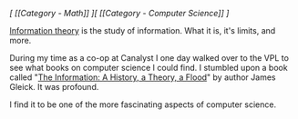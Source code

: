 *[ [[Category - Math]] ][ [[Category - Computer Science]] ]*

[Information theory](https://en.wikipedia.org/wiki/Information_theory) is the study of information. What it is, it's limits, and more. 

During my time as a co-op at Canalyst I one day walked over to the VPL to see what books on computer science I could find. I stumbled upon a book called "[The Information: A History, a Theory, a Flood](https://www.goodreads.com/book/show/8701960-the-information?ac=1&from_search=true&qid=LficmB4dat&rank=1)" by author James Gleick. It was profound.

I find it to be one of the more fascinating aspects of computer science.